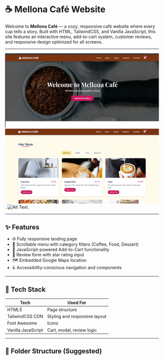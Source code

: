 # ☕ Mellona Café Website

Welcome to **Mellona Café** — a cozy, responsive café website where every cup tells a story. Built with HTML, TailwindCSS, and Vanilla JavaScript, this site features an interactive menu, add-to-cart system, customer reviews, and responsive design optimized for all screens.

---
![Alt Text](https://github.com/DinukaRasanjana/Mellona-cafe-site/blob/main/1.jpg)
![Alt Text](https://github.com/DinukaRasanjana/Mellona-cafe-site/blob/main/2.jpg).
![Alt Text]([https://github.com/DinukaRasanjana/My-Contact-App/blob/3a85cd0357950216be5f3bbe50c822e64cd4a77a/2.png](https://github.com/DinukaRasanjana/Mellona-cafe-site/blob/main/3.jpg)).

---

## ✨ Features

- 🌐 Fully responsive landing page
- 📜 Scrollable menu with category filters (Coffee, Food, Dessert)
- 🛒 JavaScript-powered Add-to-Cart functionality
- 💬 Review form with star rating input
- 🗺️ Embedded Google Maps location
- ♿ Accessibility-conscious navigation and components

---

## 🔧 Tech Stack

| Tech             | Used For                       |
|------------------|--------------------------------|
| HTML5            | Page structure                 |
| TailwindCSS CDN  | Styling and responsive layout  |
| Font Awesome     | Icons                          |
| Vanilla JavaScript | Cart, modal, review logic   |

---

## 📁 Folder Structure (Suggested)


